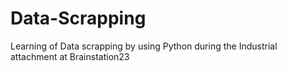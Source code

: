# Data-Scrapping
Learning of Data scrapping by using Python during the Industrial attachment at Brainstation23
